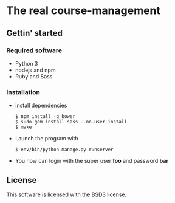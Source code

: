 # The real course-management

## Gettin' started

### Required software

* Python 3
* nodejs and npm
* Ruby and Sass 


### Installation

* install dependencies

  ```
  $ npm install -g bower
  $ sudo gem install sass --no-user-install
  $ make
  ```

* Launch the program with

  ```
  $ env/bin/python manage.py runserver
  ```

* You now can login with the super user **foo** and password **bar**

## License

This software is licensed with the BSD3 license.
